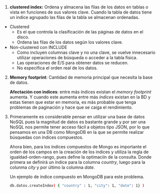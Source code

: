 1. **clustered index:** Ordena y almacena las filas de los datos en tablas o vista en funciones de sus valores clave. Cuando la tabla de datos tiene un indice agrupado las filas de la tabla se almacenan ordenadas.
     
- Clustered
    - Es el que controla la clasificación de las páginas de datos en el disco.
    - Ordena las filas de los datos según los valores clave.
- Non-clustered con INCLUDE
    - Como incluyen columnas clave y no una clave, se vuelve innecesario utilizar operaciones de búsqueda o acceder a la tabla física.
    - Las operaciones de E/S para obtener datos se reducen.
    - No especifica el orden real de los datos.
        

2. **Memory footprint**: Cantidad de memoria principal que necesita la base de datos. 

    **Afectación con indices**: entre más índices existan el *memory footprint* aumenta. Y cuando este aumenta entre más *índices* existan en la BD y estas tienen que estar en memoria, es más probable que tenga problemas de paginación y hace que se caiga el rendimiento.

3. Primeramente es considerable pensar en utilizar una base de datos NoSQL pues la magnitud de datos es bastante grande y por ser una NoSQL nos permite tener acceso fácil a objetos tipo JSON, por lo que pensamos en una DB como MongoDB en la que se permite realizar búsquedas con índices compuestos. 

    Ahora bien, para los índices compuestos de Mongo es importante el orden de los campos en la creación de los indices y utiliza la regla de igualdad-orden-rango, pues define la optimaciín de la consulta. Donde primera se definirá un índice para la columna *country*, luego para la colunma *city* y por último la columna *date*.
    
    Un ejemplo de índice compuesto en MongoDB para este problema.
    
   ```bash
   db.datos.createIndex( { "country" : 1, "city": 1, "date": 1} )
   ```
    
     